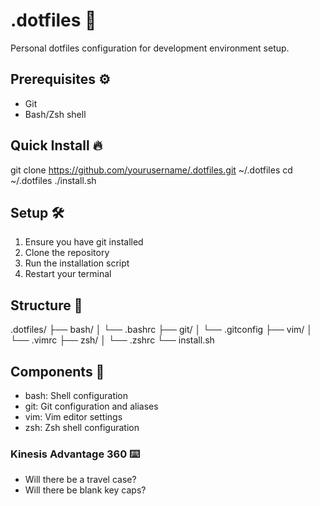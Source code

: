 # .dotfiles 🚀
Personal dotfiles configuration for development environment setup.

## Prerequisites ⚙️

- Git
- Bash/Zsh shell

## Quick Install 🔥


git clone https://github.com/yourusername/.dotfiles.git ~/.dotfiles
cd ~/.dotfiles
./install.sh


## Setup 🛠️

1. Ensure you have git installed
2. Clone the repository
3. Run the installation script
4. Restart your terminal


## Structure 📁

.dotfiles/
├── bash/
│   └── .bashrc
├── git/
│   └── .gitconfig
├── vim/
│   └── .vimrc
├── zsh/
│   └── .zshrc
└── install.sh


## Components 🧩
- bash: Shell configuration
- git: Git configuration and aliases
- vim: Vim editor settings
- zsh: Zsh shell configuration

### Kinesis Advantage 360 ⌨️
* Will there be a travel case?
* Will there be blank key caps?

